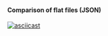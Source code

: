#### Comparison of flat files (JSON)
[![asciicast](https://asciinema.org/a/HTnGrk5ADcyrFJSZ4NZICgwzc.svg)](https://asciinema.org/a/HTnGrk5ADcyrFJSZ4NZICgwzc)
